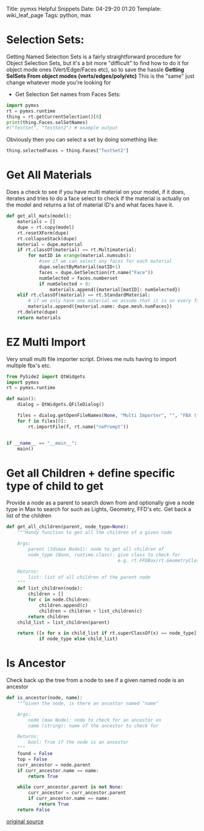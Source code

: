 Title: pymxs Helpful Snippets
Date: 04-29-20 01:20
Template: wiki_leaf_page
Tags: python, max

# Selection Sets:
Getting Named Selection Sets is a fairly straightforward procedure for Object Selection Sets, but it's a bit more "difficult" to find how to do it for object mode ones (Vert/Edge/Faces etc), so to save the hassle
**Getting SelSets From object modes (verts/edges/poly/etc)**
This is the "same" just change whatever mode you're looking for
* Get Selection Set names from Faces Sets:
```python
import pymxs
rt = pymxs.runtime
thing = rt.getCurrentSelection()[0]
print(thing.Faces.selSetNames)
#("TestSet", "TestSet2") # example output
```
Obviously then you can select a set by doing something like:
```python
thing.selectedFaces = thing.Faces["TestSet2"]
```

# Get All Materials
Does a check to see if you have multi material on your model, if it does, iterates and tries to do a face select to check if the material is actually on the model and returns a list of material ID's and what faces have it. 
```python
def get_all_mats(model):
    materials = []
    dupe = rt.copy(model)
    rt.resetXForm(dupe)
    rt.collapseStack(dupe)
    material = dupe.material
    if rt.classOf(material) == rt.Multimaterial:
        for matID in xrange(material.numsubs):
            #see if we can select any faces for each material
            dupe.selectByMaterial(matID+1)
            faces = dupe.GetSelection(rt.name("Face"))
            numSelected = faces.numberset
            if numSelected > 0:
                materials.append({material[matID]: numSelected})
    elif rt.classOf(material) == rt.StandardMaterial:
        # if we only have one material we assume that it is on every face
        materials.append({material.name: dupe.mesh.numFaces})
    rt.delete(dupe)
    return materials
```

# EZ Multi Import
Very small multi file importer script. Drives me nuts having to import multiple fbx's etc.
```python
from PySide2 import QtWidgets
import pymxs
rt = pymxs.runtime

def main():
    dialog = QtWidgets.QFileDialog()

    files = dialog.getOpenFileNames(None, "Multi Importer", "", "FBX (*.fbx);; OBJ (*.obj);; All Files (*.*)")
    for f in files[0]:
        rt.importFile(f, rt.name("noPrompt"))


if __name__ == "__main__":
    main()
```

# Get all Children + define specific type of child to get

Provide a node as a parent to search down from and optionally give a node type in Max to search for such as Lights, Geometry, FFD's etc. Get back a list of the children 
```python
def get_all_children(parent, node_type=None):
    """Handy function to get all the children of a given node

    Args:
        parent (3dsmax Node1): node to get all children of
        node_type (None, runtime.class): give class to check for
                                         e.g. rt.FFDBox/rt.GeometryClass etc.

    Returns:
        list: list of all children of the parent node
    """
    def list_children(node):
        children = []
        for c in node.Children:
            children.append(c)
            children = children + list_children(c)
        return children
    child_list = list_children(parent)

    return ([x for x in child_list if rt.superClassOf(x) == node_type]
            if node_type else child_list)
```

# Is Ancestor

Check back up the tree from a node to see if a given named node is an ancestor
```python
def is_ancestor(node, name):
    """Given the node, is there an ancestor named "name"

    Args:
        node (max Node): node to check for an ancestor on
        name (string): name of the ancestor to check for

    Returns:
        bool: True if the node is an ancestor
    """
    found = False
    top = False
    curr_ancestor = node.parent
    if curr_ancestor.name == name:
        return True

    while curr_ancestor.parent is not None:
        curr_ancestor = curr_ancestor.parent
        if curr_ancestor.name == name:
            return True
    return False
```

[original source](https://github.com/techartorg/TAO-Wiki/wiki/pymxs---Helpful-Snippets)